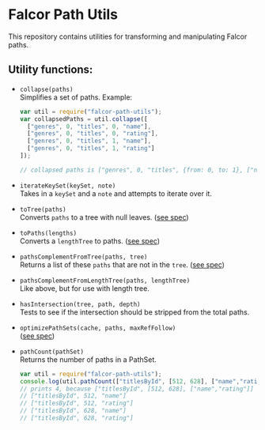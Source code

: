 # Falcor Path Utils
 
This repository contains utilities for transforming and manipulating Falcor paths.

## Utility functions:

* `collapse(paths)`<br>
  Simplifies a set of paths. Example:

  ~~~js
  var util = require("falcor-path-utils");
  var collapsedPaths = util.collapse([
    ["genres", 0, "titles", 0, "name"],
    ["genres", 0, "titles", 0, "rating"],
    ["genres", 0, "titles", 1, "name"],
    ["genres", 0, "titles", 1, "rating"]
  ]);
  
  // collapsed paths is ["genres", 0, "titles", {from: 0, to: 1}, ["name", "rating"]]
  ~~~

* `iterateKeySet(keySet, note)`<br>
  Takes in a `keySet` and a `note` and attempts to iterate over it.

* `toTree(paths)`<br>
  Converts `paths` to a tree with null leaves. ([see spec](./test/toTree.spec.js))

* `toPaths(lengths)`<br>
  Converts a `lengthTree` to paths. ([see spec](./test/toPaths.spec.js))

* `pathsComplementFromTree(paths, tree)`<br>
  Returns a list of these `paths` that are not in the `tree`. ([see spec](./test/pathsComplementFromTree.spec.js))

* `pathsComplementFromLengthTree(paths, lengthTree)`<br>
  Like above, but for use with length tree.

* `hasIntersection(tree, path, depth)`<br>
  Tests to see if the intersection should be stripped from the total paths.

* `optimizePathSets(cache, paths, maxRefFollow)`<br>
  ([see spec](./test/optimizePathSets.spec.js))

* `pathCount(pathSet)`<br>
 Returns the number of paths in a PathSet.
 
  ~~~js
  var util = require("falcor-path-utils");
  console.log(util.pathCount(["titlesById", [512, 628], ["name","rating"]])) 
  // prints 4, because ["titlesById", [512, 628], ["name","rating"]] contains...
  // ["titlesById", 512, "name"]
  // ["titlesById", 512, "rating"]
  // ["titlesById", 628, "name"]
  // ["titlesById", 628, "rating"]
  ~~~
